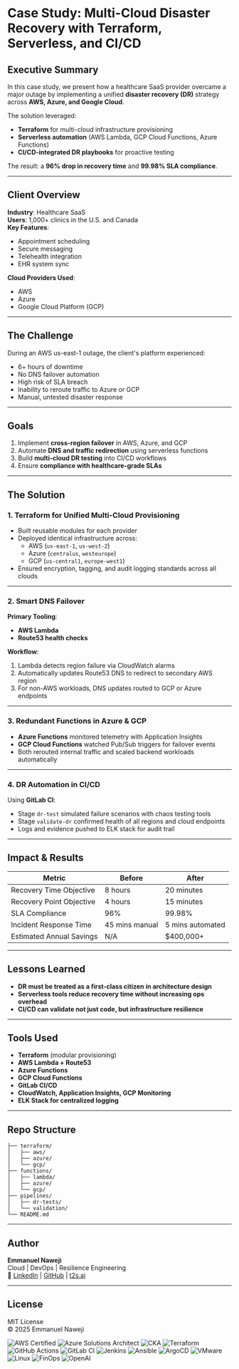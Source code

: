 # Case Study: Multi-Cloud Disaster Recovery with Terraform, Serverless, and CI/CD

## Executive Summary

In this case study, we present how a healthcare SaaS provider overcame a major outage by implementing a unified **disaster recovery (DR)** strategy across **AWS, Azure, and Google Cloud**.

The solution leveraged:
- **Terraform** for multi-cloud infrastructure provisioning
- **Serverless automation** (AWS Lambda, GCP Cloud Functions, Azure Functions)
- **CI/CD-integrated DR playbooks** for proactive testing

The result: a **96% drop in recovery time** and **99.98% SLA compliance**.

---

## Client Overview

**Industry**: Healthcare SaaS  
**Users**: 1,000+ clinics in the U.S. and Canada  
**Key Features**:
- Appointment scheduling
- Secure messaging
- Telehealth integration
- EHR system sync

**Cloud Providers Used**:
- AWS
- Azure
- Google Cloud Platform (GCP)

---

## The Challenge

During an AWS us-east-1 outage, the client's platform experienced:

- 6+ hours of downtime
- No DNS failover automation
- High risk of SLA breach
- Inability to reroute traffic to Azure or GCP
- Manual, untested disaster response

---

## Goals

1. Implement **cross-region failover** in AWS, Azure, and GCP  
2. Automate **DNS and traffic redirection** using serverless functions  
3. Build **multi-cloud DR testing** into CI/CD workflows  
4. Ensure **compliance with healthcare-grade SLAs**

---

## The Solution

### 1. Terraform for Unified Multi-Cloud Provisioning

- Built reusable modules for each provider
- Deployed identical infrastructure across:
  - AWS (`us-east-1`, `us-west-2`)
  - Azure (`centralus`, `westeurope`)
  - GCP (`us-central1`, `europe-west1`)
- Ensured encryption, tagging, and audit logging standards across all clouds

---

### 2. Smart DNS Failover

**Primary Tooling**:
- **AWS Lambda**
- **Route53 health checks**

**Workflow**:
1. Lambda detects region failure via CloudWatch alarms
2. Automatically updates Route53 DNS to redirect to secondary AWS region
3. For non-AWS workloads, DNS updates routed to GCP or Azure endpoints

---

### 3. Redundant Functions in Azure & GCP

- **Azure Functions** monitored telemetry with Application Insights
- **GCP Cloud Functions** watched Pub/Sub triggers for failover events
- Both rerouted internal traffic and scaled backend workloads automatically

---

### 4. DR Automation in CI/CD

Using **GitLab CI**:

- Stage `dr-test` simulated failure scenarios with chaos testing tools
- Stage `validate-dr` confirmed health of all regions and cloud endpoints
- Logs and evidence pushed to ELK stack for audit trail

---

## Impact & Results

| Metric                     | Before         | After          |
|---------------------------|----------------|----------------|
| Recovery Time Objective   | 8 hours        | 20 minutes     |
| Recovery Point Objective  | 4 hours        | 15 minutes     |
| SLA Compliance            | 96%            | 99.98%         |
| Incident Response Time    | 45 mins manual | 5 mins automated |
| Estimated Annual Savings  | N/A            | $400,000+      |

---

## Lessons Learned

- **DR must be treated as a first-class citizen in architecture design**
- **Serverless tools reduce recovery time without increasing ops overhead**
- **CI/CD can validate not just code, but infrastructure resilience**

---

## Tools Used

- **Terraform** (modular provisioning)
- **AWS Lambda + Route53**
- **Azure Functions**
- **GCP Cloud Functions**
- **GitLab CI/CD**
- **CloudWatch, Application Insights, GCP Monitoring**
- **ELK Stack for centralized logging**

---

## Repo Structure

```
├── terraform/
│   ├── aws/
│   ├── azure/
│   └── gcp/
├── functions/
│   ├── lambda/
│   ├── azure/
│   └── gcp/
├── pipelines/
│   ├── dr-tests/
│   └── validation/
└── README.md
```

---

## Author

**Emmanuel Naweji**  
Cloud | DevOps | Resilience Engineering  
🔗 [LinkedIn](https://linkedin.com/in/emmanuelnaweji) | [GitHub](https://github.com/Here2ServeU) | [t2s.ai](https://t2s.ai)

---

## License

MIT License  
© 2025 Emmanuel Naweji

![AWS Certified](https://img.shields.io/badge/AWS-Certified-blue?logo=amazonaws)
![Azure Solutions Architect](https://img.shields.io/badge/Azure-Solutions%20Architect-0078D4?logo=microsoftazure)
![CKA](https://img.shields.io/badge/Kubernetes-CKA-blue?logo=kubernetes)
![Terraform](https://img.shields.io/badge/IaC-Terraform-623CE4?logo=terraform)
![GitHub Actions](https://img.shields.io/badge/CI/CD-GitHub%20Actions-blue?logo=githubactions)
![GitLab CI](https://img.shields.io/badge/CI/CD-GitLab%20CI-FC6D26?logo=gitlab)
![Jenkins](https://img.shields.io/badge/CI/CD-Jenkins-D24939?logo=jenkins)
![Ansible](https://img.shields.io/badge/Automation-Ansible-red?logo=ansible)
![ArgoCD](https://img.shields.io/badge/GitOps-ArgoCD-orange?logo=argo)
![VMware](https://img.shields.io/badge/Virtualization-VMware-607078?logo=vmware)
![Linux](https://img.shields.io/badge/OS-Linux-black?logo=linux)
![FinOps](https://img.shields.io/badge/FinOps-Cost%20Optimization-green?logo=money)
![OpenAI](https://img.shields.io/badge/AI-OpenAI-ff9900?logo=openai)
